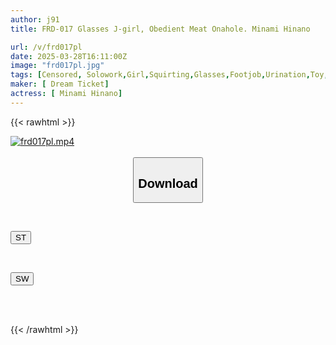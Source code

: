 ```yaml
---
author: j91
title: FRD-017 Glasses J-girl, Obedient Meat Onahole. Minami Hinano

url: /v/frd017pl
date: 2025-03-28T16:11:00Z
image: "frd017pl.jpg"
tags: [Censored, Solowork,Girl,Squirting,Glasses,Footjob,Urination,Toy,Mini	]
maker: [ Dream Ticket]
actress: [ Minami Hinano]
---
```



{{< rawhtml >}}

<div class="video" data-videoid="k961YW6BGosOXBD">
    <a href="javascript:;">
        <img src="/v/frd017pl/frd017pl.jpg" width="WIDTH" height="HEIGHT" alt="frd017pl.mp4" loading="lazy">
    </a>
</div>

<script type="text/javascript" src="https://j91.asia/asset/on-demand-st.js"></script>

<br>
  <link rel="stylesheet" href="https://j91.asia/asset/bs5.css">
  
  <center>
  <button class="btn btn-primary" type="button" data-bs-toggle="collapse" data-bs-target=".multi-collapse" aria-expanded="false" aria-controls="multiCollapseExample1 multiCollapseExample2"><h2>Download</h2></button></center>
</p>
<div class="row">
  <div class="col">
    <div class="collapse multi-collapse" id="multiCollapseExample1">
      <div class="card card-body">
	      	      <br>
<div class="buttons">  
<p><a href="/v/frd017pl/st.html" target="_blank"><button class="btn-hover color-3"><i class="fa fa-download"></i> ST</button></a></p></div>
    </div>
  </div>
</div>
  <div class="col">
    <div class="collapse multi-collapse" id="multiCollapseExample2">
      <div class="card card-body">
	      <br>
<div class="buttons">
<p><a href="/v/frd017pl/sw.html" target="_blank"><button class="btn-hover color-2"><i class="fa fa-download"></i> SW</button></a></p></div>
<br><br>
      </div>
    </div>
  </div>
</div>

{{< /rawhtml >}}